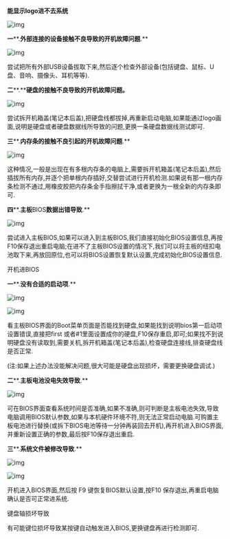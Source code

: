 **能显示****logo****进不去系统**

![img](./assets/clip_image002.gif)

**一****.****外部连接的设备接触不良导致的开机故障问题****.**

![img](./assets/clip_image004.gif)

尝试把所有外部USB设备拔取下来,然后逐个检查外部设备(包括键盘、鼠标、U盘、音响、摄像头、耳机等等).

**二****.****硬盘的接触不良导致的开机故障问题。**

![img](./assets/clip_image006.gif)

尝试拆开机箱盖(笔记本后盖),把硬盘线都拔掉,再重新启动电脑,如果能通过logo画面,说明是硬盘或者硬盘数据线所导致的问题,更换一条硬盘数据线测试即可.

**三****.****内存条的接触不良引起的开机故障问题****.**

![img](./assets/clip_image008.gif)

这种情况,一般是出现在有多根内存条的电脑上,需要拆开机箱盖(笔记本后盖),然后插拔所有内存,并逐个把单根内存插好,交替尝试进行开机检测.如果说有那一根内存条检测不通过,用橡皮胶把内存条金手指擦拭干净,或者更换为一根全新的内存条即可.

**四****.****主板****BIOS****数据出错导致****.**

![img](./assets/clip_image010.gif)

尝试进入主板BIOS,如果可以进入到主板BIOS,我们直接初始化BIOS设置信息,再按F10保存退出重启电脑;在进不了主板BIOS设置的情况下,我们可以将主板的纽扣电池取下来,再放回原位,也可以将BIOS设置恢复默认设置,完成初始化BIOS设置信息.

开机进BIOS

**一****.****没有合适的启动项****.**

![img](./assets/clip_image012.gif)

![img](./assets/clip_image014.gif)

看主板BIOS界面的Boot菜单页面是否能找到硬盘,如果能找到说明bios第一启动项设置错误,直接把first 或者#1里面设置成你的硬盘,F10保存重启,即可;如果找不到说明硬盘没有读取到,需要关机,拆开机箱盖(笔记本后盖),检查硬盘连接线,排查硬盘线是否正常.

(注:如果上述办法没能解决问题,很大可能是硬盘出现损坏，需要更换硬盘调试.)

**二****.****主板电池没电失效导致****.**

![img](./assets/clip_image016.gif)

可在BIOS界面查看系统时间是否准确,如果不准确,则可判断是主板电池失效,导致电脑调用BIOS默认参数,如果与本机硬件环境不符,则无法正常启动电脑.可购置主板电池进行替换(或拆下BIOS电池等待一分钟再装回去开机),再开机进入BIOS界面,并重新设置正确的参数,最后按F10保存退出重启.

**三****.****系统文件被修改导致****.**

![img](./assets/clip_image018.gif)

![img](./assets/clip_image020.gif)

开机进入BIOS界面,然后按 F9 键恢复BIOS默认设置,按F10 保存退出,再重启电脑确认是否可正常进系统.

键盘轴损坏导致

有可能键位损坏导致某按键自动触发进入BIOS,更换键盘再进行检测即可.